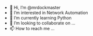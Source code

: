- 👋 Hi, I’m @mrdockmaster
- 👀 I’m interested in Network Automation
- 🌱 I’m currently learning Python
- 💞️ I’m looking to collaborate on ...
- 📫 How to reach me ...

<!---
mrdockmaster/mrdockmaster is a ✨ special ✨ repository because its `README.md` (this file) appears on your GitHub profile.
You can click the Preview link to take a look at your changes.
--->
